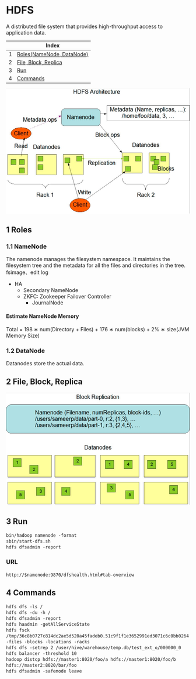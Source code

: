 
# HDFS
A distributed file system that provides high-throughput access to application data.

| |Index|
|---|---|
|1|[Roles(NameNode, DataNode)](#role)|
|2|[File, Block, Replica](#file)|
|3|[Run](#run)|
|4|[Commands](#command)|

![HDFS Architecture](https://github.com/barneywill/hadoop_suite/blob/main/imgs/hdfs_architecture.jpg)

## 1 <a id='role'></a>Roles
### 1.1 NameNode
The namenode manages the filesystem namespace. It maintains the filesystem tree and the metadata for all the files and directories in the tree. fsimage、edit log
- HA
  - Secondary NameNode
  - ZKFC: Zookeeper Failover Controller
    - JournalNode

#### Estimate NameNode Memory
Total = 198 ∗ num(Directory + Files) + 176 ∗ num(blocks) + 2% ∗ size(JVM Memory Size)

### 1.2 DataNode
Datanodes store the actual data.

## 2 <a id='file'></a>File, Block, Replica

![HDFS Files](https://github.com/barneywill/hadoop_suite/blob/main/imgs/hdfs_files.jpg)

## 3 <a id='run'></a>Run

```
bin/hadoop namenode -format
sbin/start-dfs.sh
hdfs dfsadmin -report
```

### URL
```
http://$namenode:9870/dfshealth.html#tab-overview
```

## 4 <a id='command'></a>Commands
```
hdfs dfs -ls /
hdfs dfs -du -h /
hdfs dfsadmin -report
hdfs haadmin -getAllServiceState
hdfs fsck /tmp/36c8b0727c814dc2ae5d520a45fadeb0.51c9f1f1e3652991ed3071c6c0bb0264 -files -blocks -locations -racks
hdfs dfs -setrep 2 /user/hive/warehouse/temp.db/test_ext_o/000000_0
hdfs balancer -threshold 10
hadoop distcp hdfs://master1:8020/foo/a hdfs://master1:8020/foo/b hdfs://master2:8020/bar/foo
hdfs dfsadmin -safemode leave
```